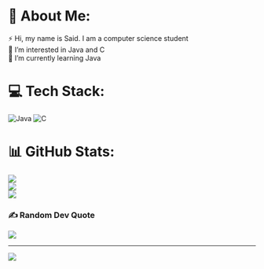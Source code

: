 # 💫 About Me:
⚡ Hi, my name is Said. I am a computer science student<br>🔭 I’m interested in Java and C <br>🌱 I’m currently learning Java


# 💻 Tech Stack:
![Java](https://img.shields.io/badge/java-%23ED8B00.svg?style=for-the-badge&logo=java&logoColor=white) ![C](https://img.shields.io/badge/c-%2300599C.svg?style=for-the-badge&logo=c&logoColor=white)
# 📊 GitHub Stats:
![](https://github-readme-stats.vercel.app/api?username=saidbaglamis&theme=vue-dark&hide_border=false&include_all_commits=false&count_private=true)<br/>
![](https://github-readme-streak-stats.herokuapp.com/?user=saidbaglamis&theme=vue-dark&hide_border=false)<br/>
![](https://github-readme-stats.vercel.app/api/top-langs/?username=saidbaglamis&theme=vue-dark&hide_border=false&include_all_commits=false&count_private=true&layout=compact)

### ✍️ Random Dev Quote
![](https://quotes-github-readme.vercel.app/api?type=horizontal&theme=gruvbox)

---
[![](https://visitcount.itsvg.in/api?id=saidbaglamis&icon=7&color=0)](https://visitcount.itsvg.in)

<!-- Proudly created with GPRM ( https://gprm.itsvg.in ) -->
